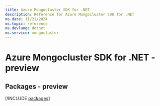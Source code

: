 ```yaml
---
title: Azure Mongocluster SDK for .NET
description: Reference for Azure Mongocluster SDK for .NET
ms.date: 11/21/2024
ms.topic: reference
ms.devlang: dotnet
ms.service: mongocluster
---
```

# Azure Mongocluster SDK for .NET - preview
## Packages - preview
[!INCLUDE [packages](mongocluster-index.md)]